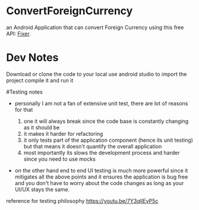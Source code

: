 # ConvertForeignCurrency
an Android Application that can convert Foreign Currency using this free API: [Fixer](https://fixer.io/documentation).

# Dev Notes
Download or clone the code to your local
use android studio to import the project
compile it and run it

#Testing notes
 * personally I am not a fan of extensive unit test, there are lot of reasons for that
    1. one it will always break since the code base is constantly changing as it should be
    2. it makes it harder for refactoring
    3. it only tests part of the application component (hence its unit testing) but that means it doesn't quantify the overall application
    4. most importantly its slows the development process and harder since you need to use mocks

 * on the other hand end to end UI testing is much more powerful since it mitigates all the above points and it ensures the application is bug free
    and you don't have to worry about the code changes as long as your UI/UX stays the same.

reference for testing philosophy
https://youtu.be/7Y3qIIEyP5c